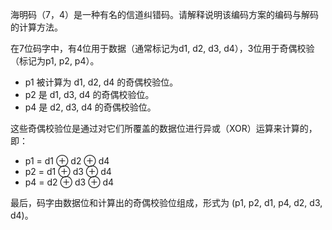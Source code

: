 海明码（7，4）是一种有名的信道纠错码。请解释说明该编码方案的编码与解码的计算方法。



在7位码字中，有4位用于数据（通常标记为d1, d2, d3, d4），3位用于奇偶校验（标记为p1, p2, p4）。

- p1 被计算为 d1, d2, d4 的奇偶校验位。
- p2 是 d1, d3, d4 的奇偶校验位。
- p4 是 d2, d3, d4 的奇偶校验位。

这些奇偶校验位是通过对它们所覆盖的数据位进行异或（XOR）运算来计算的，即：

- p1 = d1 ⊕ d2 ⊕ d4 
- p2 = d1 ⊕ d3 ⊕ d4 
- p4 = d2 ⊕ d3 ⊕ d4

最后，码字由数据位和计算出的奇偶校验位组成，形式为 (p1, p2, d1, p4, d2, d3, d4)。